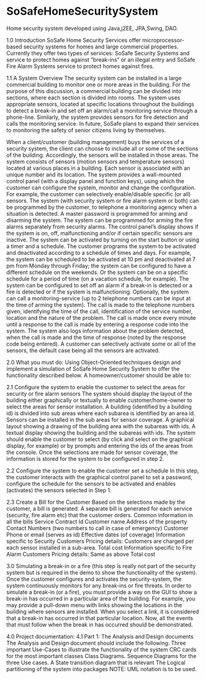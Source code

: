 # SoSafeHomeSecuritySystem
Home security system  developed using Java,j2EE, JPA,Swing, DAO.

1.0 Introduction
SoSafe Home Security Services offer microprocessor-based security systems for homes and large commercial properties. Currently they offer two types of services:
SoSafe Security Systems and service to protect homes against “break-ins” or an illegal entry and 
SoSafe Fire Alarm Systems service to protect homes against fires. 

1.1 A System Overview
The security system can be installed in a large commercial building to monitor one or more areas in the building. For the purpose of this discussion, a commercial building can be divided into sections, where each section is divided into rooms.
The system uses appropriate sensors, located at specific locations throughout the buildings to detect a break-in and set off an alarm/call a monitoring service through a phone-line. Similarly, the system provides sensors for fire detection and calls the monitoring service. In future, SoSafe plans to expand their services to monitoring the safety of senior citizens living by themselves.

When a client/customer (building management) buys the services of a security system, the client can choose to include all or some of the sections of the building. Accordingly, the sensors will be installed in those areas. 
The system consists of sensors (motion sensors and temperature sensors) located at various places in a building. Each sensor is associated with an unique number and its location. 
The system provides a wall-mounted control panel (with a display panel and function keys), using which the customer can configure the system, monitor and change the configuration. For example, the customer can selectively enable/disable specific (or all) sensors.
The system (with security system or fire alarm system or both) can be programmed by the customer, to telephone a monitoring agency when a situation is detected. 
A master password is programmed for arming and disarming the system. The system can be programmed for arming the fire alarms separately from security alarms. The control panel’s display shows if the system is on, off, malfunctioning and/or if certain specific sensors are inactive. 
The system can be activated by turning on the start button or using a timer and a schedule. The customer programs the system to be activated and deactivated according to a schedule of times and days. For example, the system can be scheduled to be activated at 10 pm and deactivated at 7 pm from Monday through Friday; the system can be configured to have a different schedule on the weekends. Or the system can be on a specific schedule for a period of time (on a vacation schedule, for example).
The system can be configured to set off an alarm if a break-in is detected or a fire is detected or if the system is malfunctioning. Optionally, the system can call a monitoring-service (up to 2 telephone numbers can be input at the time of arming the system). The call is made to the telephone numbers given, identifying the time of the call, identification of the service number, location and the nature of the problem. The call is made once every minute until a response to the call is made by entering a response code into the system. The system also logs information about the problem detected, when the call is made and the time of response (noted by the response code being entered). A customer can selectively activate some or all of the sensors, the default case being all the sensors are activated. 

2.0 What you must do: Using Object-Oriented techniques design and implement a simulation of SoSafe Home Security System to offer the functionality described below.
 A homeowner/customer should be able to:

2.1 Configure the system to enable the customer to select the areas for security or fire alarm sensors
The system should display the layout of the building either graphically or textually to enable customer/home-owner to select the areas for sensor installation. A building (identified by a building id) is divided into sub areas where each subarea is identified by an area id. Sensors can be installed in the sub areas for sensor coverage.
A graphical layout showing a drawing of the building area with the subareas with ids.
A textual display showing the building and the subareas with ids.
The system should enable the customer to select (by click and select on the graphical display, for example) or by prompts and entering the ids of the areas from the console.
Once the selections are made for sensor coverage, the information is stored for the system to be configured in step 2.

2.2 Configure the system to enable the customer set a schedule 
In this step, the customer interacts with the graphical control panel to set a password, configure the schedule for the sensors to be activated and enables (activates) the sensors selected in Step 1. 

2.3 Create a Bill for the Customer
Based on the selections made by the customer, a bill is generated.  A separate bill is generated for each service (security, fire alarm etc) that the customer orders.
Common information in all the bills
Service Contract Id
Customer name
Address of the property
Contact Numbers (two numbers to call in case of emergency)
Customer Phone or email (serves as id)
Effective dates (of coverage)
Information specific to Security Customers
Pricing details: Customers are charged per each sensor installed in a sub-area. 
Total cost
Information specific to Fire Alarm Customers
Pricing details: Same as above
Total cost

3.0 Simulating a break-in or a fire (this step is really not part of the security system but is required in the demo to show the functionality of the system).
Once the customer configures and activates the security-system, the system continuously monitors for any break-ins or fire threats. In order to simulate a break-in (or a fire), you must provide a way on the GUI to show a break-in has occurred in a particular area of the building. For example, you may provide a pull-down menu with links showing the locations in the building where sensors are installed. When you select a link, it is considered that a break-in has occurred in that particular location. Now, all the events that must follow when the break in has occurred should be demonstrated.

4.0 Project documentation:
4.1 Part 1: The Analysis and Design documents 
The Analysis and Design document should include the following:
Three important Use-Cases to illustrate the functionality of the system
CRC cards for the most important classes 
Class Diagrams. 
Sequence Diagrams for the three Use cases. 
A State transition diagram that is relevant 
The Logical partitioning of the system into packages
NOTE: UML notation is to be used. 




